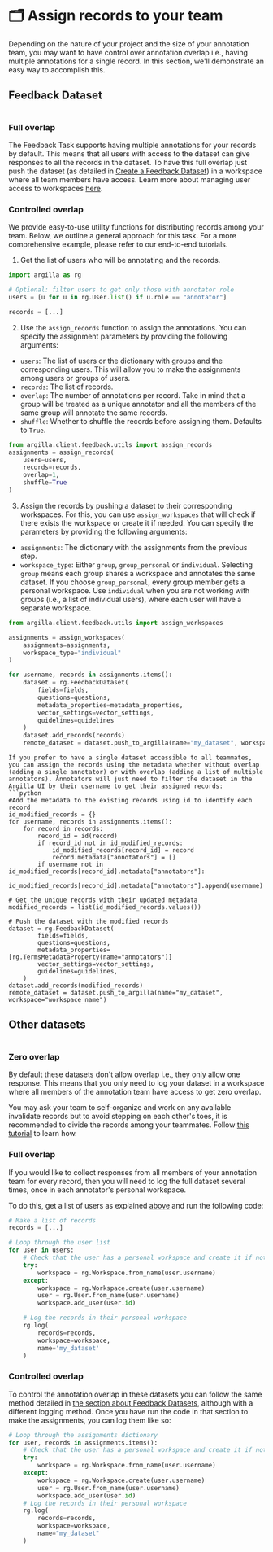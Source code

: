# 🗂️ Assign records to your team

Depending on the nature of your project and the size of your annotation team, you may want to have control over annotation overlap i.e., having multiple annotations for a single record. In this section, we'll demonstrate an easy way to accomplish this.


## Feedback Dataset

```{include} /_common/feedback_dataset.md
```

### Full overlap

The Feedback Task supports having multiple annotations for your records by default. This means that all users with access to the dataset can give responses to all the records in the dataset. To have this full overlap just push the dataset (as detailed in [Create a Feedback Dataset](create_dataset.md#push-to-argilla)) in a workspace where all team members have access. Learn more about managing user access to workspaces [here](/getting_started/installation/configurations/user_management.md#assign-a-user-to-a-workspace).

### Controlled overlap

We provide easy-to-use utility functions for distributing records among your team. Below, we outline a general approach for this task. For a more comprehensive example, please refer to our end-to-end tutorials.

1. Get the list of users who will be annotating and the records.

```python
import argilla as rg

# Optional: filter users to get only those with annotator role
users = [u for u in rg.User.list() if u.role == "annotator"]

records = [...]
```

2. Use the `assign_records` function to assign the annotations. You can specify the assignment parameters by providing the following arguments:

 - `users`: The list of users or the dictionary with groups and the corresponding users. This will allow you to make the assignments among users or groups of users.
 - `records`: The list of records.
 - `overlap`: The number of annotations per record. Take in mind that a group will be treated as a unique annotator and all the members of the same group will annotate the same records.
 - `shuffle`: Whether to shuffle the records before assigning them. Defaults to `True`.

```python
from argilla.client.feedback.utils import assign_records
assignments = assign_records(
    users=users,
    records=records,
    overlap=1,
    shuffle=True
)
```

3. Assign the records by pushing a dataset to their corresponding workspaces. For this, you can use `assign_workspaces` that will check if there exists the workspace or create it if needed. You can specify the parameters by providing the following arguments:

- `assignments`: The dictionary with the assignments from the previous step.
- `workspace_type`: Either `group`, `group_personal` or `individual`. Selecting `group` means each group shares a workspace and annotates the same dataset. If you choose `group_personal`, every group member gets a personal workspace. Use `individual` when you are not working with groups (i.e., a list of individual users), where each user will have a separate workspace.

```python
from argilla.client.feedback.utils import assign_workspaces

assignments = assign_workspaces(
    assignments=assignments,
    workspace_type="individual"
)

for username, records in assignments.items():
    dataset = rg.FeedbackDataset(
        fields=fields,
        questions=questions,
        metadata_properties=metadata_properties,
        vector_settings=vector_settings,
        guidelines=guidelines
    )
    dataset.add_records(records)
    remote_dataset = dataset.push_to_argilla(name="my_dataset", workspace=username)
```

```{Note}
If you prefer to have a single dataset accessible to all teammates, you can assign the records using the metadata whether without overlap (adding a single annotator) or with overlap (adding a list of multiple annotators). Annotators will just need to filter the dataset in the Argilla UI by their username to get their assigned records:
```python
#Add the metadata to the existing records using id to identify each record
id_modified_records = {}
for username, records in assignments.items():
    for record in records:
        record_id = id(record)
        if record_id not in id_modified_records:
            id_modified_records[record_id] = record
            record.metadata["annotators"] = []
        if username not in id_modified_records[record_id].metadata["annotators"]:
            id_modified_records[record_id].metadata["annotators"].append(username)

# Get the unique records with their updated metadata
modified_records = list(id_modified_records.values())

# Push the dataset with the modified records
dataset = rg.FeedbackDataset(
        fields=fields,
        questions=questions,
        metadata_properties=[rg.TermsMetadataProperty(name="annotators")]
        vector_settings=vector_settings,
        guidelines=guidelines,
    )
dataset.add_records(modified_records)
remote_dataset = dataset.push_to_argilla(name="my_dataset", workspace="workspace_name")
```


## Other datasets

```{include} /_common/other_datasets.md
```

### Zero overlap
By default these datasets don't allow overlap i.e., they only allow one response. This means that you only need to log your dataset in a workspace where all members of the annotation team have access to get zero overlap.

You may ask your team to self-organize and work on any available invalidate records but to avoid stepping on each other's toes, it is recommended to divide the records among your teammates. Follow [this tutorial](/getting_started/installation/configurations/workspace_management) to learn how.


### Full overlap
If you would like to collect responses from all members of your annotation team for every record, then you will need to log the full dataset several times, once in each annotator's personal workspace.

To do this, get a list of users as explained [above](#id1) and run the following code:

```python
# Make a list of records
records = [...]

# Loop through the user list
for user in users:
    # Check that the user has a personal workspace and create it if not
    try:
        workspace = rg.Workspace.from_name(user.username)
    except:
        workspace = rg.Workspace.create(user.username)
        user = rg.User.from_name(user.username)
        workspace.add_user(user.id)

    # Log the records in their personal workspace
    rg.log(
        records=records,
        workspace=workspace,
        name='my_dataset'
    )
```

### Controlled overlap
To control the annotation overlap in these datasets you can follow the same method detailed in [the section about Feedback Datasets](#controlled-overlap), although with a different logging method. Once you have run the code in that section to make the assignments, you can log them like so:

```python
# Loop through the assignments dictionary
for user, records in assignments.items():
    # Check that the user has a personal workspace and create it if not
    try:
        workspace = rg.Workspace.from_name(user.username)
    except:
        workspace = rg.Workspace.create(user.username)
        user = rg.User.from_name(user.username)
        workspace.add_user(user.id)
    # Log the records in their personal workspace
    rg.log(
        records=records,
        workspace=workspace,
        name="my_dataset"
    )
```
